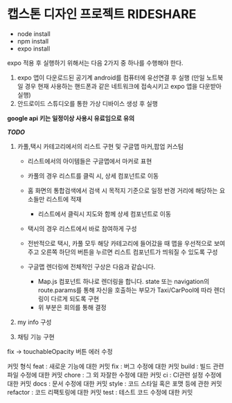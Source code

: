 # 캡스톤 디자인 프로젝트 RIDESHARE

-   node install
-   npm install
-   expo install

expo 적용 후 실행하기 위해서는 다음 2가지 중 하나를 수행해야 한다.

1. expo 앱이 다운로드된 공기계 android를 컴퓨터에 유선연결 후 실행 (만일 노트북일 경우 현재 사용하는 핸드폰과 같은 네트워크에 접속시키고 expo 앱을 다운받아 실행)
2. 안드로이드 스튜디오를 통한 가상 디바이스 생성 후 실행

**google api 키는 일정이상 사용시 유료임으로 유의**

**_TODO_**

1. 카풀,택시 카테고리에서의 리스트 구현 및 구글맵 마커,팝업 커스텀

    - 리스트에서의 아이템들은 구글맵에서 마커로 표현
    - 카풀의 경우 리스트를 클릭 시, 상세 컴포넌트로 이동
    - 홈 화면의 통합검색에서 검색 시 목적지 기준으로 일정 반경 거리에 해당하는 요소들만 리스트에 적재
        - 리스트에서 클릭시 지도와 함께 상세 컴포넌트로 이동
    - 택시의 경우 리스트에서 바로 참여하게 구성
    - 전반적으로 택시, 카풀 모두 해당 카테고리에 들어갔을 때 맵을 우선적으로 보여주고 오른쪽 하단의 버튼을 누르면 리스트 컴포넌트가 띄워질 수 있도록 구성

    - 구글맵 렌더링에 전체적인 구상은 다음과 같습니다.

        - Map.js 컴포넌트 하나로 렌더링을 합니다. state 또는 navigation의 route.params를 통해 자신을 호출하는 부모가 Taxi/CarPool에 따라 렌더링이 다르게 되도록 구현
        - 위 부분은 회의를 통해 결정

2. my info 구성
3. 채팅 기능 구현

fix -> touchableOpacity 버튼 에러 수정

<p>
커밋 형식
feat : 새로운 기능에 대한 커밋
fix : 버그 수정에 대한 커밋
build : 빌드 관련 파일 수정에 대한 커밋
chore : 그 외 자잘한 수정에 대한 커밋
ci : CI관련 설정 수정에 대한 커밋
docs : 문서 수정에 대한 커밋
style : 코드 스타일 혹은 포맷 등에 관한 커밋
refactor : 코드 리팩토링에 대한 커밋
test : 테스트 코드 수정에 대한 커밋
</p>
